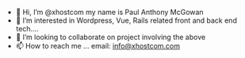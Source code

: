 - 👋 Hi, I’m @xhostcom my name is Paul Anthony McGowan
- 👀 I’m interested in Wordpress, Vue, Rails related front and back end tech....
- 💞️ I’m looking to collaborate on project involving the above
- 📫 How to reach me ... email: info@xhostcom.com

<!---
xhostcom/xhostcom is a ✨ special ✨ repository because its `README.md` (this file) appears on your GitHub profile.
You can click the Preview link to take a look at your changes.
--->
